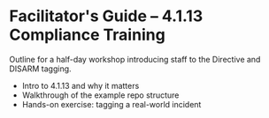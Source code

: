 # Facilitator's Guide – 4.1.13 Compliance Training

Outline for a half-day workshop introducing staff to the Directive and DISARM tagging.

- Intro to 4.1.13 and why it matters
- Walkthrough of the example repo structure
- Hands-on exercise: tagging a real-world incident
